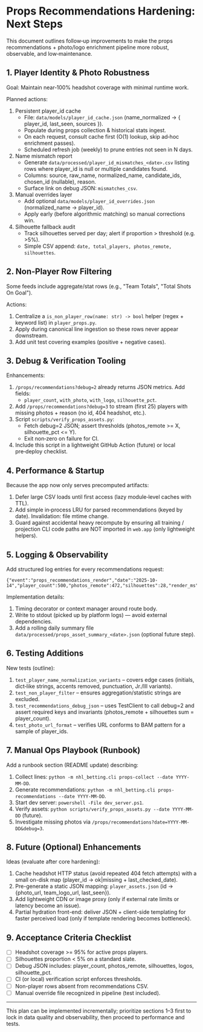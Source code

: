 # Props Recommendations Hardening: Next Steps

This document outlines follow‑up improvements to make the props recommendations + photo/logo enrichment pipeline more robust, observable, and low‑maintenance.

## 1. Player Identity & Photo Robustness

Goal: Maintain near‑100% headshot coverage with minimal runtime work.

Planned actions:
1. Persistent player_id cache
   - File: `data/models/player_id_cache.json` (name_normalized -> { player_id, last_seen, sources }).
   - Populate during props collection & historical stats ingest.
   - On each request, consult cache first (O(1) lookup, skip ad‑hoc enrichment passes).
   - Scheduled refresh job (weekly) to prune entries not seen in N days.
2. Name mismatch report
   - Generate `data/processed/player_id_mismatches_<date>.csv` listing rows where player_id is null or multiple candidates found.
   - Columns: source, raw_name, normalized_name, candidate_ids, chosen_id (nullable), reason.
   - Surface link on debug JSON: `mismatches_csv`.
3. Manual overrides layer
   - Add optional `data/models/player_id_overrides.json` (normalized_name -> player_id).
   - Apply early (before algorithmic matching) so manual corrections win.
4. Silhouette fallback audit
   - Track silhouettes served per day; alert if proportion > threshold (e.g. >5%).
   - Simple CSV append: `date, total_players, photos_remote, silhouettes`.

## 2. Non‑Player Row Filtering

Some feeds include aggregate/stat rows (e.g., "Team Totals", "Total Shots On Goal").

Actions:
1. Centralize a `is_non_player_row(name: str) -> bool` helper (regex + keyword list) in `player_props.py`.
2. Apply during canonical line ingestion so these rows never appear downstream.
3. Add unit test covering examples (positive + negative cases).

## 3. Debug & Verification Tooling

Enhancements:
1. `/props/recommendations?debug=2` already returns JSON metrics. Add fields:
   - `player_count`, `with_photo`, `with_logo`, `silhouette_pct`.
2. Add `/props/recommendations?debug=3` to stream (first 25) players with missing photos + reason (no id, 404 headshot, etc.).
3. Script `scripts/verify_props_assets.py`:
   - Fetch debug=2 JSON; assert thresholds (photos_remote >= X, silhouette_pct <= Y).
   - Exit non‑zero on failure for CI.
4. Include this script in a lightweight GitHub Action (future) or local pre‑deploy checklist.

## 4. Performance & Startup

Because the app now only serves precomputed artifacts:
1. Defer large CSV loads until first access (lazy module‑level caches with TTL).
2. Add simple in‑process LRU for parsed recommendations (keyed by date). Invalidation: file mtime change.
3. Guard against accidental heavy recompute by ensuring all training / projection CLI code paths are NOT imported in `web.app` (only lightweight helpers).

## 5. Logging & Observability

Add structured log entries for every recommendations request:
```
{"event":"props_recommendations_render","date":"2025-10-14","player_count":500,"photos_remote":472,"silhouettes":28,"render_ms":123}
```
Implementation details:
1. Timing decorator or context manager around route body.
2. Write to stdout (picked up by platform logs) — avoid external dependencies.
3. Add a rolling daily summary file `data/processed/props_asset_summary_<date>.json` (optional future step).

## 6. Testing Additions

New tests (outline):
1. `test_player_name_normalization_variants` – covers edge cases (initials, dict‑like strings, accents removed, punctuation, Jr./III variants).
2. `test_non_player_filter` – ensures aggregation/statistic strings are excluded.
3. `test_recommendations_debug_json` – uses TestClient to call debug=2 and assert required keys and invariants (photos_remote + silhouettes sum = player_count).
4. `test_photo_url_format` – verifies URL conforms to BAM pattern for a sample of player_ids.

## 7. Manual Ops Playbook (Runbook)

Add a runbook section (README update) describing:
1. Collect lines: `python -m nhl_betting.cli props-collect --date YYYY-MM-DD`.
2. Generate recommendations: `python -m nhl_betting.cli props-recommendations --date YYYY-MM-DD`.
3. Start dev server: `powershell -File dev_server.ps1`.
4. Verify assets: `python scripts/verify_props_assets.py --date YYYY-MM-DD` (future).
5. Investigate missing photos via `/props/recommendations?date=YYYY-MM-DD&debug=3`.

## 8. Future (Optional) Enhancements

Ideas (evaluate after core hardening):
1. Cache headshot HTTP status (avoid repeated 404 fetch attempts) with a small on-disk map (player_id -> ok|missing + last_checked_date).
2. Pre-generate a static JSON mapping: `player_assets.json` (id -> {photo_url, team_logo_url, last_seen}).
3. Add lightweight CDN or image proxy (only if external rate limits or latency become an issue).
4. Partial hydration front-end: deliver JSON + client-side templating for faster perceived load (only if template rendering becomes bottleneck).

## 9. Acceptance Criteria Checklist

- [ ] Headshot coverage >= 95% for active props players.
- [ ] Silhouettes proportion < 5% on a standard slate.
- [ ] Debug JSON includes: player_count, photos_remote, silhouettes, logos, silhouette_pct.
- [ ] CI (or local) verification script enforces thresholds.
- [ ] Non-player rows absent from recommendations CSV.
- [ ] Manual override file recognized in pipeline (test included).

---
This plan can be implemented incrementally; prioritize sections 1–3 first to lock in data quality and observability, then proceed to performance and tests.
